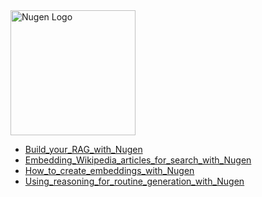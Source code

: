<img src='https://nugen.in/logo.png' alt='Nugen Logo' width='200'/>

- [Build_your_RAG_with_Nugen](Build_your_RAG_with_Nugen/)
- [Embedding_Wikipedia_articles_for_search_with_Nugen](Embedding_Wikipedia_articles_for_search_with_Nugen/)
- [How_to_create_embeddings_with_Nugen](How_to_create_embeddings_with_Nugen/)
- [Using_reasoning_for_routine_generation_with_Nugen](Using_reasoning_for_routine_generation_with_Nugen/)

